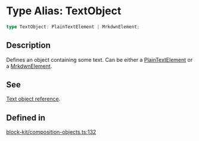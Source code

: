 # Type Alias: TextObject

```ts
type TextObject: PlainTextElement | MrkdwnElement;
```

## Description

Defines an object containing some text. Can be either a [PlainTextElement](../interfaces/PlainTextElement.md) or a
[MrkdwnElement](../interfaces/MrkdwnElement.md).

## See

[Text object reference](https://api.slack.com/reference/block-kit/composition-objects#text).

## Defined in

[block-kit/composition-objects.ts:132](https://github.com/slackapi/node-slack-sdk/blob/c15385ef93ccdde9702f52f7d1f445999203d794/packages/types/src/block-kit/composition-objects.ts#L132)
